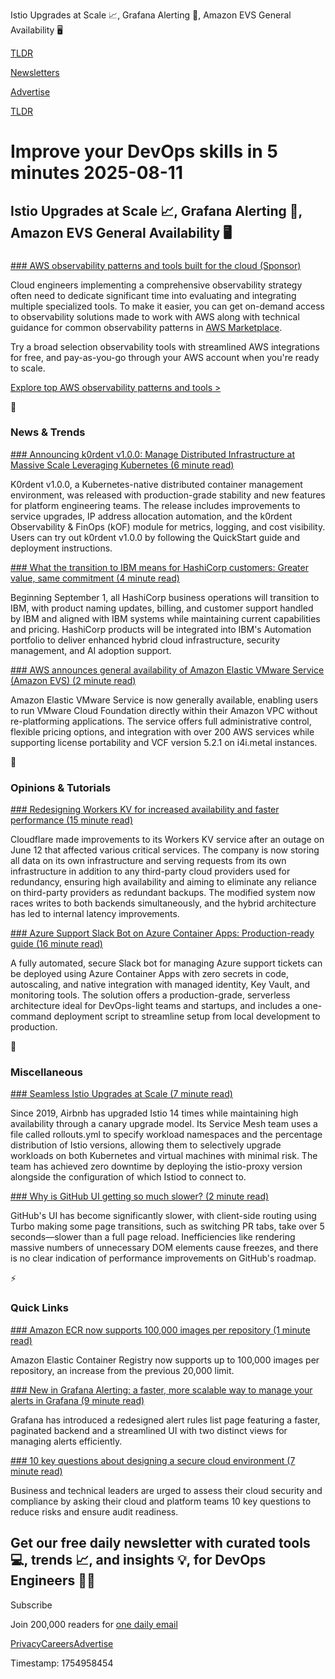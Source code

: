 Istio Upgrades at Scale 📈, Grafana Alerting 🚨, Amazon EVS General Availability 🖥️

[TLDR](/)

[Newsletters](/newsletters)

[Advertise](https://advertise.tldr.tech/)

[TLDR](/)

# Improve your DevOps skills in 5 minutes 2025-08-11

## Istio Upgrades at Scale 📈, Grafana Alerting 🚨, Amazon EVS General Availability 🖥️

### 

[### AWS observability patterns and tools built for the cloud (Sponsor)](https://aws.amazon.com/marketplace/build-learn/application-performance-monitoring-observability?trk=a8025825-17fc-4038-9b4b-1d6f89d92d9c&amp;sc_channel=el)

Cloud engineers implementing a comprehensive observability strategy often need to dedicate significant time into evaluating and integrating multiple specialized tools. To make it easier, you can get on-demand access to observability solutions made to work with AWS along with technical guidance for common observability patterns in [AWS Marketplace](https://aws.amazon.com/marketplace/build-learn/application-performance-monitoring-observability?trk=a8025825-17fc-4038-9b4b-1d6f89d92d9c&sc_channel=el).

Try a broad selection observability tools with streamlined AWS integrations for free, and pay-as-you-go through your AWS account when you're ready to scale.

[Explore top AWS observability patterns and tools >](https://aws.amazon.com/marketplace/build-learn/application-performance-monitoring-observability?trk=a8025825-17fc-4038-9b4b-1d6f89d92d9c&sc_channel=el)

📱

### News & Trends

[### Announcing k0rdent v1.0.0: Manage Distributed Infrastructure at Massive Scale Leveraging Kubernetes (6 minute read)](https://www.cncf.io/blog/2025/08/07/announcing-k0rdent-v1-0-0-manage-distributed-infrastructure-at-massive-scale-leveraging-kubernetes/?utm_source=tldrdevops)

K0rdent v1.0.0, a Kubernetes-native distributed container management environment, was released with production-grade stability and new features for platform engineering teams. The release includes improvements to service upgrades, IP address allocation automation, and the k0rdent Observability & FinOps (kOF) module for metrics, logging, and cost visibility. Users can try out k0rdent v1.0.0 by following the QuickStart guide and deployment instructions.

[### What the transition to IBM means for HashiCorp customers: Greater value, same commitment (4 minute read)](https://www.hashicorp.com/en/blog/what-transition-to-ibm-means-hashicorp-customers-greater-value-same-commitment?utm_source=tldrdevops)

Beginning September 1, all HashiCorp business operations will transition to IBM, with product naming updates, billing, and customer support handled by IBM and aligned with IBM systems while maintaining current capabilities and pricing. HashiCorp products will be integrated into IBM's Automation portfolio to deliver enhanced hybrid cloud infrastructure, security management, and AI adoption support.

[### AWS announces general availability of Amazon Elastic VMware Service (Amazon EVS) (2 minute read)](https://aws.amazon.com/about-aws/whats-new/2025/08/aws-general-availability-amazon-elastic-evs/?utm_source=tldrdevops)

Amazon Elastic VMware Service is now generally available, enabling users to run VMware Cloud Foundation directly within their Amazon VPC without re-platforming applications. The service offers full administrative control, flexible pricing options, and integration with over 200 AWS services while supporting license portability and VCF version 5.2.1 on i4i.metal instances.

🚀

### Opinions & Tutorials

[### Redesigning Workers KV for increased availability and faster performance (15 minute read)](https://blog.cloudflare.com/rearchitecting-workers-kv-for-redundancy/?utm_source=tldrdevops)

Cloudflare made improvements to its Workers KV service after an outage on June 12 that affected various critical services. The company is now storing all data on its own infrastructure and serving requests from its own infrastructure in addition to any third-party cloud providers used for redundancy, ensuring high availability and aiming to eliminate any reliance on third-party providers as redundant backups. The modified system now races writes to both backends simultaneously, and the hybrid architecture has led to internal latency improvements.

[### Azure Support Slack Bot on Azure Container Apps: Production-ready guide (16 minute read)](https://techcommunity.microsoft.com/blog/startupsatmicrosoftblog/azure-support-slack-bot-on-azure-container-apps-production-ready-guide/4436423?utm_source=tldrdevops)

A fully automated, secure Slack bot for managing Azure support tickets can be deployed using Azure Container Apps with zero secrets in code, autoscaling, and native integration with managed identity, Key Vault, and monitoring tools. The solution offers a production-grade, serverless architecture ideal for DevOps-light teams and startups, and includes a one-command deployment script to streamline setup from local development to production.

🎁

### Miscellaneous

[### Seamless Istio Upgrades at Scale (7 minute read)](https://medium.com/airbnb-engineering/seamless-istio-upgrades-at-scale-bcb0e49c5cf8?utm_source=tldrdevops)

Since 2019, Airbnb has upgraded Istio 14 times while maintaining high availability through a canary upgrade model. Its Service Mesh team uses a file called rollouts.yml to specify workload namespaces and the percentage distribution of Istio versions, allowing them to selectively upgrade workloads on both Kubernetes and virtual machines with minimal risk. The team has achieved zero downtime by deploying the istio-proxy version alongside the configuration of which Istiod to connect to.

[### Why is GitHub UI getting so much slower? (2 minute read)](https://yoyo-code.com/why-is-github-ui-getting-so-much-slower/?utm_source=tldrdevops)

GitHub's UI has become significantly slower, with client-side routing using Turbo making some page transitions, such as switching PR tabs, take over 5 seconds—slower than a full page reload. Inefficiencies like rendering massive numbers of unnecessary DOM elements cause freezes, and there is no clear indication of performance improvements on GitHub's roadmap.

⚡️

### Quick Links

[### Amazon ECR now supports 100,000 images per repository (1 minute read)](https://aws.amazon.com/about-aws/whats-new/2025/08/amazon-ecr-supports-100000-images/?utm_source=tldrdevops)

Amazon Elastic Container Registry now supports up to 100,000 images per repository, an increase from the previous 20,000 limit.

[### New in Grafana Alerting: a faster, more scalable way to manage your alerts in Grafana (9 minute read)](https://grafana.com/blog/2025/08/05/new-in-grafana-alerting-a-faster-more-scalable-way-to-manage-your-alerts-in-grafana/?utm_source=tldrdevops)

Grafana has introduced a redesigned alert rules list page featuring a faster, paginated backend and a streamlined UI with two distinct views for managing alerts efficiently.

[### 10 key questions about designing a secure cloud environment (7 minute read)](https://www.hashicorp.com/en/blog/10-key-questions-about-designing-a-secure-cloud-environment?utm_source=tldrdevops)

Business and technical leaders are urged to assess their cloud security and compliance by asking their cloud and platform teams 10 key questions to reduce risks and ensure audit readiness.

## Get our free daily newsletter with curated tools 💻, trends 📈, and insights 💡, for DevOps Engineers 👨‍💻

Subscribe

Join 200,000 readers for [one daily email](/api/latest/devops)

[Privacy](/privacy)[Careers](https://jobs.ashbyhq.com/tldr.tech)[Advertise](/devops/advertise)

Timestamp: 1754958454